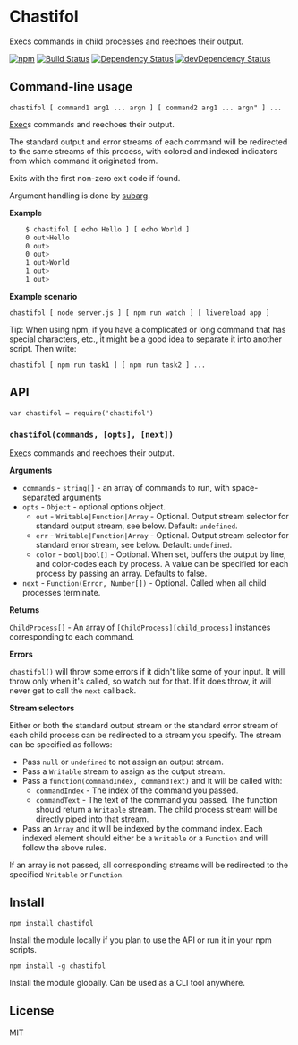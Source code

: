 # Chastifol

Execs commands in child processes and reechoes their output.

[![npm](https://img.shields.io/npm/v/chastifol.svg?style=flat-square)](https://www.npmjs.com/package/chastifol)
[![Build Status](https://img.shields.io/travis/seangenabe/chastifol/master.svg?style=flat-square)](https://travis-ci.org/seangenabe/chastifol)
[![Dependency Status](https://img.shields.io/david/seangenabe/chastifol.svg?style=flat-square)](https://david-dm.org/seangenabe/chastifol)
[![devDependency Status](https://img.shields.io/david/dev/seangenabe/chastifol.svg?style=flat-square)](https://david-dm.org/seangenabe/chastifol#info=devDependencies)

## Command-line usage

    chastifol [ command1 arg1 ... argn ] [ command2 arg1 ... argn" ] ...

[Exec][child_process.exec]s commands and reechoes their output.

The standard output and error streams of each command will be redirected to the same streams of this process,
with colored and indexed indicators from which command it originated from.

Exits with the first non-zero exit code if found.

Argument handling is done by [subarg](https://www.npmjs.com/package/subarg).

**Example**

```bash
    $ chastifol [ echo Hello ] [ echo World ]
    0 out>Hello
    0 out>
    0 out>
    1 out>World
    1 out>
    1 out>
```

**Example scenario**

    chastifol [ node server.js ] [ npm run watch ] [ livereload app ]

Tip: When using npm, if you have a complicated or long command that has special characters, etc., it might be a good idea to separate it into another script. Then write:

    chastifol [ npm run task1 ] [ npm run task2 ] ...

## API

    var chastifol = require('chastifol')

### `chastifol(commands, [opts], [next])`

[Exec][child_process.exec]s commands and reechoes their output.

**Arguments**

* `commands` - `string[]` - an array of commands to run, with space-separated arguments
* `opts` - `Object` - optional options object.
  * `out` - `Writable|Function|Array` - Optional. Output stream selector for standard output stream, see below. Default: `undefined`.
  * `err` - `Writable|Function|Array` - Optional. Output stream selector for standard error stream, see below. Default: `undefined`.
  * `color` - `bool|bool[]` - Optional. When set, buffers the output by line, and color-codes each by process. A value can be specified for each process by passing an array. Defaults to false.
* `next` - `Function(Error, Number[])` - Optional. Called when all child processes terminate.

**Returns**

`ChildProcess[]` - An array of `[ChildProcess][child_process]` instances corresponding to each command.

**Errors**

`chastifol()` will throw some errors if it didn't like some of your input.
It will throw only when it's called, so watch out for that.
If it does throw, it will never get to call the `next` callback.

**Stream selectors**

Either or both the standard output stream or the standard error stream of each child process can be redirected to a stream you specify. The stream can be specified as follows:

* Pass `null` or `undefined` to not assign an output stream.
* Pass a `Writable` stream to assign as the output stream.
* Pass a `function(commandIndex, commandText)` and it will be called with:
  * `commandIndex` - The index of the command you passed.
  * `commandText` - The text of the command you passed.
  The function should return a `Writable` stream. The child process stream will
  be directly piped into that stream.
* Pass an `Array` and it will be indexed by the command index.
  Each indexed element should either be a `Writable` or a `Function` and will follow the above rules.

If an array is not passed, all corresponding streams will be redirected to the specified `Writable` or `Function`.

## Install

`npm install chastifol`

Install the module locally if you plan to use the API or run it in your npm scripts.

`npm install -g chastifol`

Install the module globally. Can be used as a CLI tool anywhere.

## License

MIT

[child_process]: https://nodejs.org/api/child_process.html
[child_process.exec]: https://nodejs.org/api/child_process.html#child_process_child_process_exec_command_options_callback
